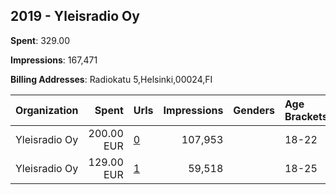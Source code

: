 ## 2019 - Yleisradio Oy 
**Spent**: 329.00

**Impressions**: 167,471

**Billing Addresses**: Radiokatu 5,Helsinki,00024,FI

|Organization|Spent|Urls|Impressions|Genders|Age Brackets|Country Codes|
|:---|---:|:---|---:|:---|:---|:---|
|Yleisradio Oy|200.00 EUR|[0](https://www.snap.com/political-ads/asset/88a0a1c28863de14734c93d46568c9188d8fd31b766e23bfd15403f722b6738d?mediaType=mp4)|107,953||18-22|finland|
|Yleisradio Oy|129.00 EUR|[1](https://www.snap.com/political-ads/asset/3fed632f65dd3be482b07043415ae3b8453ec126ebcfa3197f183d560ca91875?mediaType=mp4)|59,518||18-25|finland|
